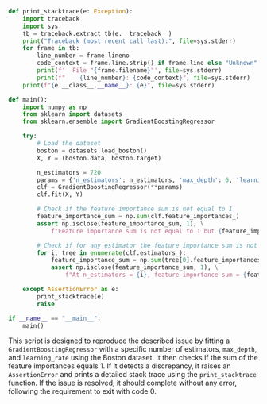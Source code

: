 ```python
def print_stacktrace(e: Exception):
    import traceback
    import sys
    tb = traceback.extract_tb(e.__traceback__)
    print("Traceback (most recent call last):", file=sys.stderr)
    for frame in tb:
        line_number = frame.lineno
        code_context = frame.line.strip() if frame.line else "Unknown"
        print(f'  File "{frame.filename}"', file=sys.stderr)
        print(f"    {line_number}: {code_context}", file=sys.stderr)
    print(f"{e.__class__.__name__}: {e}", file=sys.stderr)

def main():
    import numpy as np
    from sklearn import datasets
    from sklearn.ensemble import GradientBoostingRegressor

    try:
        # Load the dataset
        boston = datasets.load_boston()
        X, Y = (boston.data, boston.target)

        n_estimators = 720
        params = {'n_estimators': n_estimators, 'max_depth': 6, 'learning_rate': 0.1}
        clf = GradientBoostingRegressor(**params)
        clf.fit(X, Y)

        # Check if the feature importance sum is not equal to 1
        feature_importance_sum = np.sum(clf.feature_importances_)
        assert np.isclose(feature_importance_sum, 1), \
            f"Feature importance sum is not equal to 1 but {feature_importance_sum}"

        # Check if for any estimator the feature importance sum is not 1
        for i, tree in enumerate(clf.estimators_):
            feature_importance_sum = np.sum(tree[0].feature_importances_)
            assert np.isclose(feature_importance_sum, 1), \
                f"At n_estimators = {i}, feature importance sum = {feature_importance_sum}"

    except AssertionError as e:
        print_stacktrace(e)
        raise

if __name__ == "__main__":
    main()
```

This script is designed to reproduce the described issue by fitting a `GradientBoostingRegressor` with a specific number of estimators, `max_depth`, and `learning_rate` using the Boston dataset. It then checks if the sum of the feature importances equals 1. If it detects a discrepancy, it raises an `AssertionError` and prints a detailed stack trace using the `print_stacktrace` function. If the issue is resolved, it should complete without any error, following the requirement to exit with code 0.